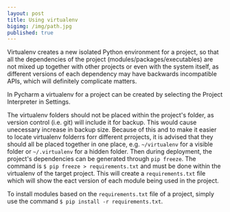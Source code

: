 ```yaml
---
layout: post
title: Using virtualenv
bigimg: /img/path.jpg
published: true
---
```


Virtualenv creates a new isolated Python environment for a project, so that all the dependencies of the project (modules/packages/executables) are not mixed up together with other projects or even with the system itself, as different versions of each dependency may have backwards incompatible APIs, which will definitely complicate matters.

In Pycharm a virtualenv for a project can be created by selecting the Project Interpreter in Settings.

The virtualenv folders should not be placed within the project's folder, as version control (i.e. git) will include it for backup. This would cause unecessary increase in backup size. Because of this and to make it easier to locate virtualenv folderrs forr different prrojects, it is advised that they should all be placed together in one place, e.g. `~/virtualenv` for a visible folder or `~/.virtualenv` for a hidden folder. Then during deployment, the project's dependencies can be generated through `pip freeze`. The command is ```$ pip freeze > requirements.txt``` and must be done within the virtualenv of the target project. This will create a `requirements.txt` file which will show the eact version of each module being used in the project.

To install modules based on the `requirements.txt` file of a project, simply use the command ```$ pip install -r requirements.txt```.

